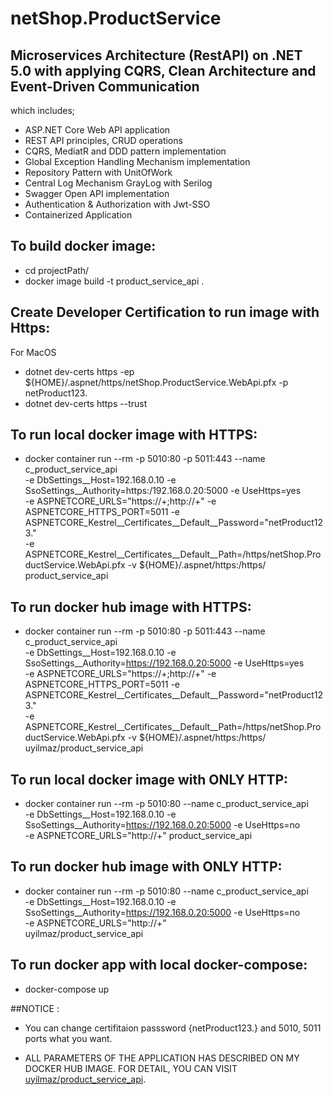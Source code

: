 # netShop.ProductService
## Microservices Architecture (RestAPI) on .NET 5.0 with applying CQRS, Clean Architecture and Event-Driven Communication

 which includes; 
 * ASP.NET Core Web API application
 * REST API principles, CRUD operations
 * CQRS, MediatR and DDD pattern implementation
 * Global Exception Handling Mechanism implementation
 * Repository Pattern with UnitOfWork
 * Central Log Mechanism GrayLog with Serilog
 * Swagger Open API implementation
 * Authentication & Authorization with Jwt-SSO 
 * Containerized Application

 ## To build docker image:
 * cd projectPath/
 * docker image build -t product_service_api .

## Create Developer Certification to run image with Https:
 For MacOS
 * dotnet dev-certs https -ep ${HOME}/.aspnet/https/netShop.ProductService.WebApi.pfx -p netProduct123.
 * dotnet dev-certs https --trust

## To run local docker image with HTTPS:
 * docker container run --rm -p 5010:80 -p 5011:443 --name c_product_service_api \
-e DbSettings__Host=192.168.0.10 -e SsoSettings__Authority=https:/192.168.0.20:5000 -e UseHttps=yes \
-e ASPNETCORE_URLS="https://+;http://+" -e ASPNETCORE_HTTPS_PORT=5011 -e ASPNETCORE_Kestrel__Certificates__Default__Password="netProduct123." \
-e ASPNETCORE_Kestrel__Certificates__Default__Path=/https/netShop.ProductService.WebApi.pfx -v ${HOME}/.aspnet/https:/https/ \
product_service_api

## To run docker hub image with HTTPS:
 * docker container run --rm -p 5010:80 -p 5011:443 --name c_product_service_api \
-e DbSettings__Host=192.168.0.10 -e SsoSettings__Authority=https://192.168.0.20:5000 -e UseHttps=yes \
-e ASPNETCORE_URLS="https://+;http://+" -e ASPNETCORE_HTTPS_PORT=5011 -e ASPNETCORE_Kestrel__Certificates__Default__Password="netProduct123." \
-e ASPNETCORE_Kestrel__Certificates__Default__Path=/https/netShop.ProductService.WebApi.pfx -v ${HOME}/.aspnet/https:/https/ \
uyilmaz/product_service_api

## To run local docker image with ONLY HTTP:
* docker container run --rm -p 5010:80 --name c_product_service_api \
-e DbSettings__Host=192.168.0.10 -e SsoSettings__Authority=https://192.168.0.20:5000 -e UseHttps=no \
-e ASPNETCORE_URLS="http://+" product_service_api

## To run docker hub image with ONLY HTTP:
* docker container run --rm -p 5010:80 --name c_product_service_api \
-e DbSettings__Host=192.168.0.10 -e SsoSettings__Authority=https://192.168.0.20:5000 -e UseHttps=no \
-e ASPNETCORE_URLS="http://+" \
uyilmaz/product_service_api

## To run docker app with local docker-compose:
* docker-compose up

##NOTICE :
* You can change certifitaion passsword {netProduct123.} and 5010, 5011 ports what you want.

* ALL PARAMETERS OF THE APPLICATION HAS DESCRIBED ON MY DOCKER HUB IMAGE. FOR DETAIL, YOU CAN VISIT [uyilmaz/product_service_api](https://hub.docker.com/r/uyilmaz/product_service_api).
 
